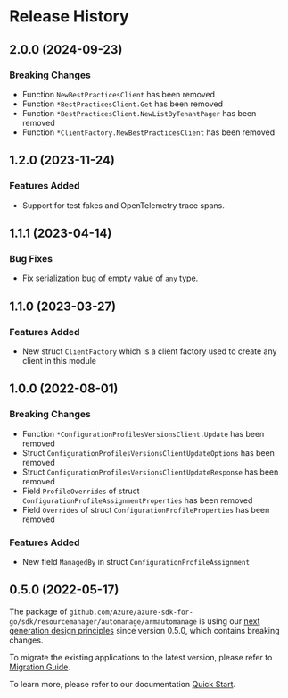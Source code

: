 # Release History

## 2.0.0 (2024-09-23)
### Breaking Changes

- Function `NewBestPracticesClient` has been removed
- Function `*BestPracticesClient.Get` has been removed
- Function `*BestPracticesClient.NewListByTenantPager` has been removed
- Function `*ClientFactory.NewBestPracticesClient` has been removed


## 1.2.0 (2023-11-24)
### Features Added

- Support for test fakes and OpenTelemetry trace spans.


## 1.1.1 (2023-04-14)
### Bug Fixes

- Fix serialization bug of empty value of `any` type.

## 1.1.0 (2023-03-27)
### Features Added

- New struct `ClientFactory` which is a client factory used to create any client in this module


## 1.0.0 (2022-08-01)
### Breaking Changes

- Function `*ConfigurationProfilesVersionsClient.Update` has been removed
- Struct `ConfigurationProfilesVersionsClientUpdateOptions` has been removed
- Struct `ConfigurationProfilesVersionsClientUpdateResponse` has been removed
- Field `ProfileOverrides` of struct `ConfigurationProfileAssignmentProperties` has been removed
- Field `Overrides` of struct `ConfigurationProfileProperties` has been removed

### Features Added

- New field `ManagedBy` in struct `ConfigurationProfileAssignment`


## 0.5.0 (2022-05-17)

The package of `github.com/Azure/azure-sdk-for-go/sdk/resourcemanager/automanage/armautomanage` is using our [next generation design principles](https://azure.github.io/azure-sdk/general_introduction.html) since version 0.5.0, which contains breaking changes.

To migrate the existing applications to the latest version, please refer to [Migration Guide](https://aka.ms/azsdk/go/mgmt/migration).

To learn more, please refer to our documentation [Quick Start](https://aka.ms/azsdk/go/mgmt).